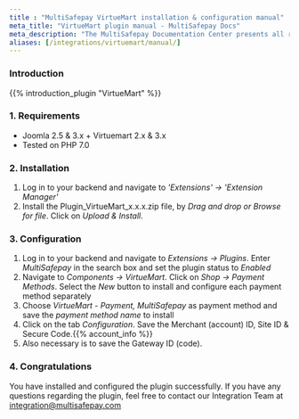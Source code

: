 ```yaml
---
title : "MultiSafepay VirtueMart installation & configuration manual"
meta_title: "VirtueMart plugin manual - MultiSafepay Docs"
meta_description: "The MultiSafepay Documentation Center presents all relevant information about our Plugins and API. You can also find support pages for payment methods, tools and general questions as well as the contact details of our Support and Integration Teams."
aliases: [/integrations/virtuemart/manual/]
---
```


### Introduction

{{% introduction_plugin "VirtueMart" %}}

### 1. Requirements
- Joomla 2.5 & 3.x + Virtuemart 2.x & 3.x
- Tested on PHP 7.0

### 2. Installation
1. Log in to your backend and navigate to _'Extensions' → 'Extension Manager'_
2. Install the Plugin_VirtueMart_x.x.x.zip file, by _Drag and drop or Browse for file_. Click on _Upload & Install_.

### 3. Configuration
1. Log in to your backend and navigate to _Extensions → Plugins_. Enter _MultiSafepay_ in the search box and set the plugin status to _Enabled_
2. Navigate to _Components → VirtueMart_. Click on _Shop → Payment Methods_. Select the _New_ button to install and configure each payment method separately
3. Choose _VirtueMart - Payment, MultiSafepay_ as payment method and save the _payment method name_ to install
4. Click on the tab _Configuration_. Save the Merchant (account) ID, Site ID & Secure Code.{{% account_info %}} 
5. Also necessary is to save the Gateway ID (code).

### 4. Congratulations
You have installed and configured the plugin successfully. If you have any questions regarding the plugin, feel free to contact our Integration Team at <integration@multisafepay.com>

